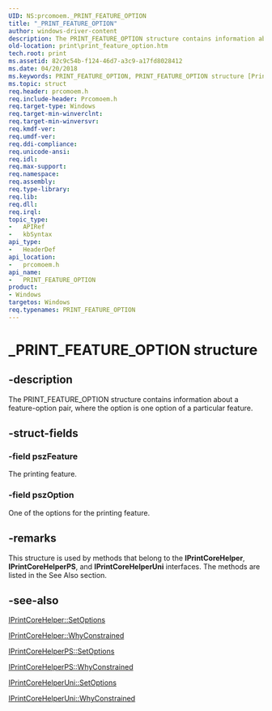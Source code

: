 ```yaml
---
UID: NS:prcomoem._PRINT_FEATURE_OPTION
title: "_PRINT_FEATURE_OPTION"
author: windows-driver-content
description: The PRINT_FEATURE_OPTION structure contains information about a feature-option pair, where the option is one option of a particular feature.
old-location: print\print_feature_option.htm
tech.root: print
ms.assetid: 82c9c54b-f124-46d7-a3c9-a17fd8028412
ms.date: 04/20/2018
ms.keywords: PRINT_FEATURE_OPTION, PRINT_FEATURE_OPTION structure [Print Devices], _PRINT_FEATURE_OPTION, prcomoem/PRINT_FEATURE_OPTION, print.print_feature_option, print_unidrv-pscript_ui_2f776943-da30-40c4-909a-56472768c8df.xml
ms.topic: struct
req.header: prcomoem.h
req.include-header: Prcomoem.h
req.target-type: Windows
req.target-min-winverclnt: 
req.target-min-winversvr: 
req.kmdf-ver: 
req.umdf-ver: 
req.ddi-compliance: 
req.unicode-ansi: 
req.idl: 
req.max-support: 
req.namespace: 
req.assembly: 
req.type-library: 
req.lib: 
req.dll: 
req.irql: 
topic_type:
-	APIRef
-	kbSyntax
api_type:
-	HeaderDef
api_location:
-	prcomoem.h
api_name:
-	PRINT_FEATURE_OPTION
product:
- Windows
targetos: Windows
req.typenames: PRINT_FEATURE_OPTION
---
```


# _PRINT_FEATURE_OPTION structure


## -description


The PRINT_FEATURE_OPTION structure contains information about a feature-option pair, where the option is one option of a particular feature.


## -struct-fields




### -field pszFeature

The printing feature.


### -field pszOption

One of the options for the printing feature.


## -remarks



This structure is used by methods that belong to the <b>IPrintCoreHelper</b>, <b>IPrintCoreHelperPS</b>, and <b>IPrintCoreHelperUni</b> interfaces. The methods are listed in the See Also section.




## -see-also




<a href="https://msdn.microsoft.com/library/windows/hardware/ff552963">IPrintCoreHelper::SetOptions</a>



<a href="https://msdn.microsoft.com/library/windows/hardware/ff552965">IPrintCoreHelper::WhyConstrained</a>



<a href="https://msdn.microsoft.com/library/windows/hardware/ff552912">IPrintCoreHelperPS::SetOptions</a>



<a href="https://msdn.microsoft.com/library/windows/hardware/ff552915">IPrintCoreHelperPS::WhyConstrained</a>



<a href="https://msdn.microsoft.com/library/windows/hardware/ff552945">IPrintCoreHelperUni::SetOptions</a>



<a href="https://msdn.microsoft.com/library/windows/hardware/ff552947">IPrintCoreHelperUni::WhyConstrained</a>
 

 

